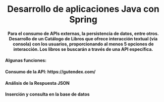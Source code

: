 <h1 align="center"> 
  Desarrollo de aplicaciones Java con Spring
</h1>
<h4 align="center"> 
Para el consumo de APIs externas, la persistencia de datos, entre otros.
Desarrollo de un Catálogo de Libros que ofrece interacción textual (vía consola) con los usuarios, 
proporcionando al menos 5 opciones de interacción. Los libros se buscarán a través de una API específica.
<h4 align="left"> Algunas funciones:</h4>
<h4 align="left">Consumo de la API: https://gutendex.com/</h4>
<h4 align="left">Análisis de la Respuesta JSON</h4>
<h4 align="left">Inserción y consulta en la base de datos</h4>


